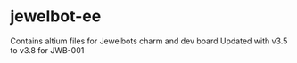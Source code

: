 # jewelbot-ee

Contains altium files for Jewelbots charm and dev board
Updated with v3.5 to v3.8 for JWB-001
